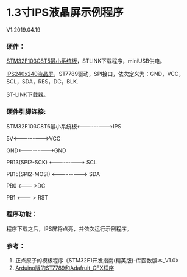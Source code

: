 # 1.3寸IPS液晶屏示例程序

V1:2019.04.19

### 硬件：

[STM32F103C8T5最小系统板](https://hacktronics.co.in/arm-microcontroller/stm32f103c8t6-arm-stm32-minimum-system-learning-evaluation-development-board-module)，STLINK下载程序，miniUSB供电。

[IPS240x240液晶屏](<https://www.banggood.com/1_3-Inch-IPS-TFT-LCD-Display-240240-Color-HD-LCD-Screen-3_3V-ST7789-Driver-Module-p-1383404.html?cur_warehouse=CN>)，ST7789驱动，SPI接口，依次定义为：GND，VCC，SCL，SDA，RES，DC，BLK.

ST-LINK下载器。

### 硬件引脚连接:

STM32F103C8T6最小系统板<--------->IPS

5V<--------->VCC

GND<--------->GND

PB13(SPI2-SCK) <---------> SCL

PB15(SPI2-MOSI) <---------> SDA

PB0 <--- >DC

PB1 <--- > RST

### 程序功能：

程序下载之后，IPS屏将点亮，并依次运行示例程序。

### 参考：

1. 正点原子的模板程序《STM32F1开发指南(精英版)-库函数版本_V1.0》
2. [Arduino版的ST7789和Adafruit_GFX程序](https://github.com/ananevilya/Arduino-ST7789-Library.git)
